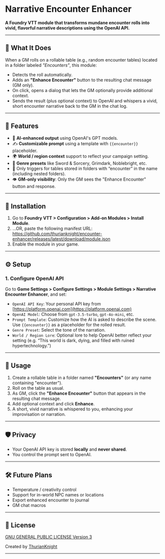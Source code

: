 # Narrative Encounter Enhancer

**A Foundry VTT module that transforms mundane encounter rolls into vivid, flavorful narrative descriptions using the OpenAI API.**

---

## 🎯 What It Does

When a GM rolls on a rollable table (e.g., random encounter tables) located in a folder labeled *"Encounters"*, this module:
- Detects the roll automatically.
- Adds an **"Enhance Encounter"** button to the resulting chat message (GM only).
- On click, opens a dialog that lets the GM optionally provide additional context.
- Sends the result (plus optional context) to OpenAI and whispers a vivid, short encounter narrative back to the GM in the chat log.

---

## 🔧 Features

- 🧠 **AI-enhanced output** using OpenAI's GPT models.
- ✍️ **Customizable prompt** using a template with `{{encounter}}` placeholder.
- 🌍 **World / region context** support to reflect your campaign setting.
- 🧱 **Genre presets** like Sword & Sorcery, Grimdark, Noblebright, etc.
- 🧪 Only triggers for tables stored in folders with “encounter” in the name (including nested folders).
- 👁️ **GM-only visibility**: Only the GM sees the "Enhance Encounter" button and response.

---

## 🚀 Installation

1. Go to **Foundry VTT > Configuration > Add-on Modules > Install Module**.
2. ...OR, paste the following manifest URL: https://github.com/thurianknight/encounter-enhancer/releases/latest/download/module.json
3. Enable the module in your game.

---

## ⚙️ Setup

### 1. Configure OpenAI API
Go to **Game Settings > Configure Settings > Module Settings > Narrative Encounter Enhancer**, and set:

- `OpenAI API Key`: Your personal API key from [https://platform.openai.com](https://platform.openai.com)
- `OpenAI Model`: Choose from `gpt-3.5-turbo`, `gpt-4o-mini`, etc.
- `Prompt Template`: Customize how the AI is asked to describe the scene. Use `{{encounter}}` as a placeholder for the rolled result.
- `Genre Preset`: Select the tone of the narration.
- `World / Region Lore`: Optional lore to help OpenAI better reflect your setting (e.g. “This world is dark, dying, and filled with ruined hypertechnology.”)

---

## 🧪 Usage

1. Create a rollable table in a folder named **"Encounters"** (or any name containing "encounter").
2. Roll on the table as usual.
3. As GM, click the **"Enhance Encounter"** button that appears in the resulting chat message.
4. Add optional context and click **Enhance**.
5. A short, vivid narrative is whispered to you, enhancing your improvisation or narration.

---

## 🛡️ Privacy

- Your OpenAI API key is stored **locally** and **never shared**.
- You control the prompt sent to OpenAI.

---

## 🛠 Future Plans

- Temperature / creativity control
- Support for in-world NPC names or locations
- Export enhanced encounter to journal
- GM chat macros

---

## 📜 License

[GNU GENERAL PUBLIC LICENSE Version 3](./LICENSE)

Created by [ThurianKnight](https://github.com/thurianknight)

---
